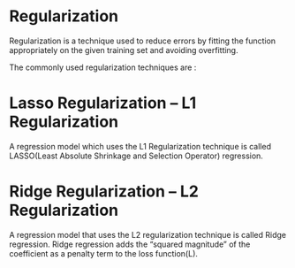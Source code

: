 # Regularization 
Regularization is a technique used to reduce errors by fitting the function appropriately on the given training set and avoiding overfitting. 

The commonly used regularization techniques are : 

# Lasso Regularization – L1 Regularization

A regression model which uses the L1 Regularization technique is called LASSO(Least Absolute Shrinkage and Selection Operator) regression.


# Ridge Regularization – L2 Regularization

A regression model that uses the L2 regularization technique is called Ridge regression. Ridge regression adds the “squared magnitude” of the coefficient as a penalty term to the loss function(L).

